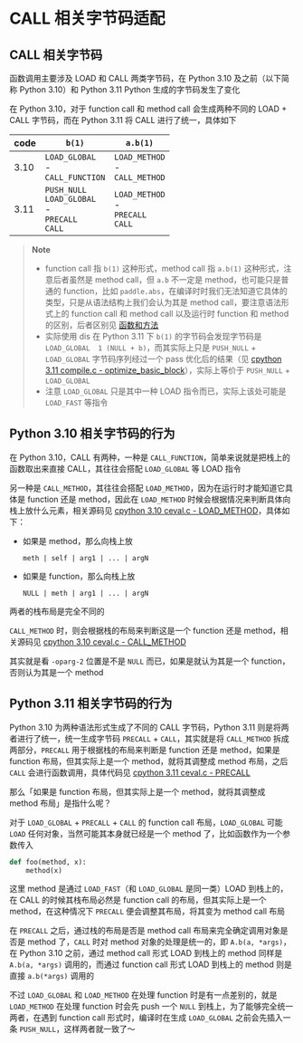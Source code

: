 # CALL 相关字节码适配

## CALL 相关字节码

函数调用主要涉及 LOAD 和 CALL 两类字节码，在 Python 3.10 及之前（以下简称 Python 3.10）和 Python 3.11 Python 生成的字节码发生了变化

在 Python 3.10，对于 function call 和 method call 会生成两种不同的 LOAD + CALL 字节码，而在 Python 3.11 将 CALL 进行了统一，具体如下

| code | `b(1)` | `a.b(1)` |
|-|-|-|
| 3.10 | `LOAD_GLOBAL` <br/> - <br/>`CALL_FUNCTION` | `LOAD_METHOD` <br/> - <br/>`CALL_METHOD` |
| 3.11 | `PUSH_NULL` <br/> `LOAD_GLOBAL` <br/> - <br/>`PRECALL` <br/> `CALL` | `LOAD_METHOD` <br/> - <br/>`PRECALL` <br/> `CALL` |

> **Note**
>
> - function call 指 `b(1)` 这种形式，method call 指 `a.b(1)` 这种形式，注意后者虽然是 method call，但 `a.b` 不一定是 method，也可能只是普通的 function，比如 `paddle.abs`，在编译时时我们无法知道它具体的类型，只是从语法结构上我们会认为其是 method call，要注意语法形式上的 function call 和 method call 以及运行时 function 和 method 的区别，后者区别见 [函数和方法](../../notes/function-and-method.md)
> - 实际使用 dis 在 Python 3.11 下 `b(1)` 的字节码会发现字节码是 `LOAD_GLOBAL  1 (NULL + b)`，而其实际上只是 `PUSH_NULL` + `LOAD_GLOBAL` 字节码序列经过一个 pass 优化后的结果（见 [cpython 3.11 compile.c - optimize_basic_block](https://github.com/python/cpython/blob/3.11/Python/compile.c#L9034-L9040)），实际上等价于 `PUSH_NULL` + `LOAD_GLOBAL`
> - 注意 `LOAD_GLOBAL` 只是其中一种 LOAD 指令而已，实际上该处可能是 `LOAD_FAST` 等指令

## Python 3.10 相关字节码的行为

在 Python 3.10，CALL 有两种，一种是 `CALL_FUNCTION`，简单来说就是把栈上的函数取出来直接 CALL，其往往会搭配 `LOAD_GLOBAL` 等 LOAD 指令

另一种是 `CALL_METHOD`，其往往会搭配 `LOAD_METHOD`，因为在运行时才能知道它具体是 function 还是 method，因此在 `LOAD_METHOD` 时候会根据情况来判断具体向栈上放什么元素，相关源码见 [cpython 3.10 ceval.c - LOAD_METHOD](https://github.com/python/cpython/blob/3.10/Python/ceval.c#L4122-L4157)，具体如下：

- 如果是 method，那么向栈上放

    ```
    meth | self | arg1 | ... | argN
    ```

- 如果是 function，那么向栈上放

    ```
    NULL | meth | arg1 | ... | argN
    ```

两者的栈布局是完全不同的

`CALL_METHOD` 时，则会根据栈的布局来判断这是一个 function 还是 method，相关源码见 [cpython 3.10 ceval.c - CALL_METHOD](https://github.com/python/cpython/blob/3.10/Python/ceval.c#L4159-L4184)

其实就是看 `-oparg-2` 位置是不是 `NULL` 而已，如果是就认为其是一个 function，否则认为其是一个 method

## Python 3.11 相关字节码的行为

Python 3.10 为两种语法形式生成了不同的 CALL 字节码，Python 3.11 则是将两者进行了统一，统一生成字节码 `PRECALL` + `CALL`，其实就是将 `CALL_METHOD` 拆成两部分，`PRECALL` 用于根据栈的布局来判断是 function 还是 method，如果是 function 布局，但其实际上是一个 method，就将其调整成 method 布局，之后 `CALL` 会进行函数调用，具体代码见 [cpython 3.11 ceval.c - PRECALL](https://github.com/python/cpython/blob/3.11/Python/ceval.c#L4657-L4701)

那么「如果是 function 布局，但其实际上是一个 method，就将其调整成 method 布局」是指什么呢？

对于 `LOAD_GLOBAL` + `PRECALL` + `CALL` 的 function call 布局，`LOAD_GLOBAL` 可能 `LOAD` 任何对象，当然可能其本身就已经是一个 method 了，比如函数作为一个参数传入

```python
def foo(method, x):
    method(x)
```

这里 method 是通过 `LOAD_FAST`（和 `LOAD_GLOBAL` 是同一类）LOAD 到栈上的，在 CALL 的时候其栈布局必然是 function call 的布局，但其实际上是一个 method，在这种情况下 `PRECALL` 便会调整其布局，将其变为 method call 布局

在 `PRECALL` 之后，通过栈的布局是否是 method call 布局来完全确定调用对象是否是 method 了，`CALL` 时对 method 对象的处理是统一的，即 `A.b(a, *args)`，在 Python 3.10 之前，通过 method call 形式 LOAD 到栈上的 method 同样是 `A.b(a, *args)` 调用的，而通过 function call 形式 LOAD 到栈上的 method 则是直接 `a.b(*args)` 调用的

不过 `LOAD_GLOBAL` 和 `LOAD_METHOD` 在处理 function 时是有一点差别的，就是 `LOAD_METHOD` 在处理 function 时会先 push 一个 `NULL` 到栈上，为了能够完全统一两者，在遇到 function call 形式时，编译时在生成 `LOAD_GLOBAL` 之前会先插入一条 `PUSH_NULL`，这样两者就一致了～
